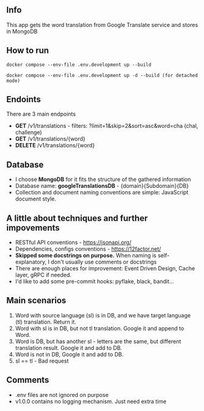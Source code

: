 ## Info

This app gets the word translation from Google Translate service and stores in MongoDB

## How to run

    docker compose --env-file .env.development up --build
    
    docker compose --env-file .env.development up -d --build (for detached mode)

## Endoints

There are 3 main endpoints

- **GET** /v1/translations - filters: ?limit=1&skip=2&sort=asc&word=cha (chal, challenge)
- **GET** /v1/translations/{word}
- **DELETE** /v1/translations/{word}

## Database

- I choose **MongoDB** for it fits the structure of the gathered information
- Database name: **googleTranslationsDB** - {domain}{Subdomain}{DB}
- Collection and document naming conventions are simple: JavaScript document style.

## A little about techniques and further impovements
- RESTful API conventions - https://jsonapi.org/
- Dependencies, configs conventions - https://12factor.net/
- **Skipped some docstrings on purpose.** When naming is self-explanatory, I don't usually use comments or docstrings
- There are enough places for improvement: Event Driven Design, Cache layer, gRPC if needed.
- I'd like to add some pre-commit hooks: pyflake, black, bandit...

## Main scenarios
1. Word with source language (sl) is in DB, and we have target language (tl) translation. Return it.
2. Word with sl is in DB, but not tl translation. Google it and append to Word.
3. Word is DB, but has another sl - letters are the same, but different translation result.
Google it and add to DB.
4. Word is not in DB, Google it and add to DB.
5. sl == tl - Bad request

## Comments

- .env files are not ignored on purpose
- v1.0.0 contains no logging mechanism. Just need extra time
